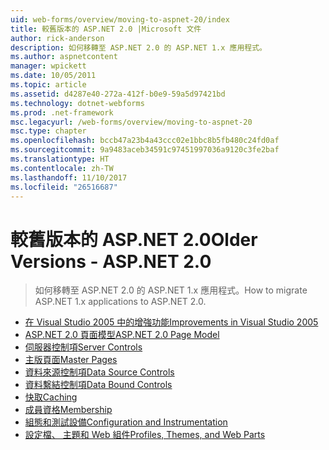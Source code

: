 ```yaml
---
uid: web-forms/overview/moving-to-aspnet-20/index
title: 較舊版本的 ASP.NET 2.0 |Microsoft 文件
author: rick-anderson
description: 如何移轉至 ASP.NET 2.0 的 ASP.NET 1.x 應用程式。
ms.author: aspnetcontent
manager: wpickett
ms.date: 10/05/2011
ms.topic: article
ms.assetid: d4287e40-272a-412f-b0e9-59a5d97421bd
ms.technology: dotnet-webforms
ms.prod: .net-framework
msc.legacyurl: /web-forms/overview/moving-to-aspnet-20
msc.type: chapter
ms.openlocfilehash: bccb47a23b4a43ccc02e1bbc8b5fb480c24fd0af
ms.sourcegitcommit: 9a9483aceb34591c97451997036a9120c3fe2baf
ms.translationtype: HT
ms.contentlocale: zh-TW
ms.lasthandoff: 11/10/2017
ms.locfileid: "26516687"
---
```

<a name="older-versions---aspnet-20"></a><span data-ttu-id="903ba-103">較舊版本的 ASP.NET 2.0</span><span class="sxs-lookup"><span data-stu-id="903ba-103">Older Versions - ASP.NET 2.0</span></span>
====================
> <span data-ttu-id="903ba-104">如何移轉至 ASP.NET 2.0 的 ASP.NET 1.x 應用程式。</span><span class="sxs-lookup"><span data-stu-id="903ba-104">How to migrate ASP.NET 1.x applications to ASP.NET 2.0.</span></span>


- [<span data-ttu-id="903ba-105">在 Visual Studio 2005 中的增強功能</span><span class="sxs-lookup"><span data-stu-id="903ba-105">Improvements in Visual Studio 2005</span></span>](improvements-in-visual-studio-2005.md)
- [<span data-ttu-id="903ba-106">ASP.NET 2.0 頁面模型</span><span class="sxs-lookup"><span data-stu-id="903ba-106">ASP.NET 2.0 Page Model</span></span>](the-asp-net-2-0-page-model.md)
- [<span data-ttu-id="903ba-107">伺服器控制項</span><span class="sxs-lookup"><span data-stu-id="903ba-107">Server Controls</span></span>](server-controls.md)
- [<span data-ttu-id="903ba-108">主版頁面</span><span class="sxs-lookup"><span data-stu-id="903ba-108">Master Pages</span></span>](master-pages.md)
- [<span data-ttu-id="903ba-109">資料來源控制項</span><span class="sxs-lookup"><span data-stu-id="903ba-109">Data Source Controls</span></span>](data-source-controls.md)
- [<span data-ttu-id="903ba-110">資料繫結控制項</span><span class="sxs-lookup"><span data-stu-id="903ba-110">Data Bound Controls</span></span>](data-bound-controls.md)
- [<span data-ttu-id="903ba-111">快取</span><span class="sxs-lookup"><span data-stu-id="903ba-111">Caching</span></span>](caching.md)
- [<span data-ttu-id="903ba-112">成員資格</span><span class="sxs-lookup"><span data-stu-id="903ba-112">Membership</span></span>](membership.md)
- [<span data-ttu-id="903ba-113">組態和測試設備</span><span class="sxs-lookup"><span data-stu-id="903ba-113">Configuration and Instrumentation</span></span>](configuration-and-instrumentation.md)
- [<span data-ttu-id="903ba-114">設定檔、 主題和 Web 組件</span><span class="sxs-lookup"><span data-stu-id="903ba-114">Profiles, Themes, and Web Parts</span></span>](profiles-themes-and-web-parts.md)
